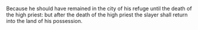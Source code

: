 Because he should have remained in the city of his refuge until the death of the high priest: but after the death of the high priest the slayer shall return into the land of his possession.

